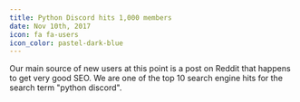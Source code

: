 ```yaml
---
title: Python Discord hits 1,000 members
date: Nov 10th, 2017
icon: fa fa-users
icon_color: pastel-dark-blue
---
```


Our main source of new users at this point is a post on Reddit that happens to
get very good SEO. We are one of the top 10 search engine hits for the search
term "python discord".
